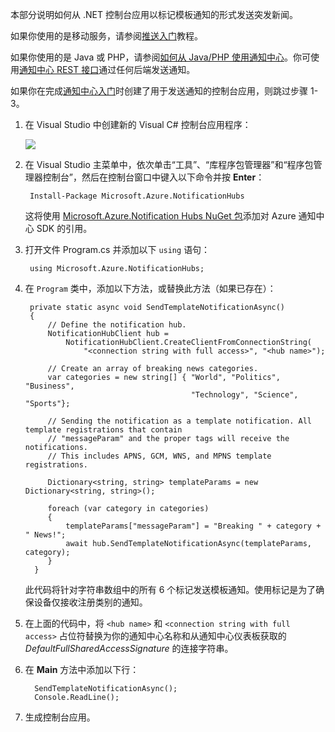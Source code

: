 
本部分说明如何从 .NET 控制台应用以标记模板通知的形式发送突发新闻。

如果你使用的是移动服务，请参阅[推送入门](/documentation/articles/mobile-services-dotnet-backend-windows-universal-dotnet-get-started-push/)教程。

如果你使用的是 Java 或 PHP，请参阅[如何从 Java/PHP 使用通知中心](/documentation/articles/notification-hubs-java-backend-how-to/)。你可使用[通知中心 REST 接口](http://msdn.microsoft.com/library/windowsazure/dn223264.aspx)通过任何后端发送通知。

如果你在完成[通知中心入门][get-started]时创建了用于发送通知的控制台应用，则跳过步骤 1-3。

1. 在 Visual Studio 中创建新的 Visual C# 控制台应用程序： 

   	![][13]

2. 在 Visual Studio 主菜单中，依次单击“工具”、“库程序包管理器”和“程序包管理器控制台”，然后在控制台窗口中键入以下命令并按 **Enter**：

        Install-Package Microsoft.Azure.NotificationHubs
 	
	这将使用 <a href="http://www.nuget.org/packages/Microsoft.Azure.NotificationHubs/">Microsoft.Azure.Notification Hubs NuGet 包</a>添加对 Azure 通知中心 SDK 的引用。

3. 打开文件 Program.cs 并添加以下 `using` 语句：

        using Microsoft.Azure.NotificationHubs;

4. 在 `Program` 类中，添加以下方法，或替换此方法（如果已存在）：

        private static async void SendTemplateNotificationAsync()
        {
			// Define the notification hub.
		    NotificationHubClient hub = 
				NotificationHubClient.CreateClientFromConnectionString(
					"<connection string with full access>", "<hub name>");

            // Create an array of breaking news categories.
            var categories = new string[] { "World", "Politics", "Business", 
											"Technology", "Science", "Sports"};

            // Sending the notification as a template notification. All template registrations that contain 
			// "messageParam" and the proper tags will receive the notifications. 
			// This includes APNS, GCM, WNS, and MPNS template registrations.

            Dictionary<string, string> templateParams = new Dictionary<string, string>();

            foreach (var category in categories)
            {
                templateParams["messageParam"] = "Breaking " + category + " News!";            
                await hub.SendTemplateNotificationAsync(templateParams, category);
            }
		 }

	此代码将针对字符串数组中的所有 6 个标记发送模板通知。使用标记是为了确保设备仅接收注册类别的通知。

6. 在上面的代码中，将 `<hub name>` 和 `<connection string with full access>` 占位符替换为你的通知中心名称和从通知中心仪表板获取的 *DefaultFullSharedAccessSignature* 的连接字符串。

7. 在 **Main** 方法中添加以下行：

         SendTemplateNotificationAsync();
		 Console.ReadLine();

8. 生成控制台应用。

<!-- Anchors -->
[From a console app]: #console
[From Mobile Services]: #mobile-services
[Run the app and generate notifications]: #test-app

<!-- Images. -->
[13]: ./media/notification-hubs-back-end/notification-hub-create-console-app.png

[15]: ./media/notification-hubs-back-end/notification-hub-scheduler1.png
[16]: ./media/notification-hubs-back-end/notification-hub-scheduler2.png

<!-- URLs. -->
[get-started]: /documentation/articles/notification-hubs-windows-store-dotnet-get-started/

[wns object]: http://go.microsoft.com/fwlink/p/?LinkId=260591
[Notification Hubs Guidance]: http://msdn.microsoft.com/library/jj927170.aspx
[Notification Hubs How-To for Windows Store]: http://msdn.microsoft.com/library/jj927172.aspx
[Notification Hubs REST interface]: http://msdn.microsoft.com/library/windowsazure/dn223264.aspx

<!---HONumber=Mooncake_0104_2016-->